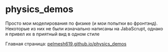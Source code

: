 # physics_demos

Просто мои моделирования по физике (и мои попытки во фронтэнд). 
Некоторые из них не были изначально написаны на JabaScrupt, 
однако я привел их в приятный вид в одном стиле

Главная страница: [pelmesh619.github.io/physics_demos](https://pelmesh619.github.io/physics_demos)
